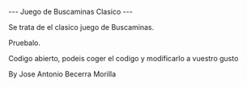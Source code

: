 --- Juego de Buscaminas Clasico ---

Se trata de el clasico juego de Buscaminas.

Pruebalo.

Codigo abierto, podeis coger el codigo y modificarlo a vuestro gusto

By Jose Antonio Becerra Morilla